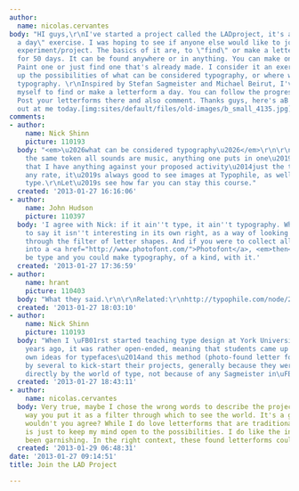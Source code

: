 ```yaml
---
author:
  name: nicolas.cervantes
body: "HI guys,\r\nI've started a project called the LADproject, it's a \"letterform
  a day\" exercise. I was hoping to see if anyone else would like to join me in this
  experiment/project. The basics of it are, to \"find\" or make a letterform a day
  for 50 days. It can be found anywhere or in anything. You can make one or draw one.
  Paint one or just find one that's already made. I consider it an exercise to open
  up the possibilities of what can be considered typography, or where we can find
  typography. \r\nInspired by Stefan Sagmeister and Michael Beirut, I've dedicated
  myself to find or make a letterform a day. You can follow the progress here...http://nicolascervantes.wordpress.com/
  Post your letterforms there and also comment. Thanks guys, here's aB that jumped
  out at me today.[img:sites/default/files/old-images/b_small_4135.jpg]"
comments:
- author:
    name: Nick Shinn
    picture: 110193
  body: "<em>\u2026what can be considered typography\u2026</em>\r\n\r\nHardly.\r\nBy
    the same token all sounds are music, anything one puts in one\u2019s mouth food.\r\nNot
    that I have anything against your proposed activity\u2014just the terminology!\r\nAt
    any rate, it\u2019s always good to see images at Typophile, as well as talk about
    type.\r\nLet\u2019s see how far you can stay this course."
  created: '2013-01-27 16:16:06'
- author:
    name: John Hudson
    picture: 110397
  body: 'I agree with Nick: if it ain''t type, it ain''t typography. Which is not
    to say it isn''t interesting in its own right, as a way of looking at the world
    through the filter of letter shapes. And if you were to collect all these images
    into a <a href="http://www.photofont.com/">Photofont</a>, <em>then</em> it would
    be type and you could make typography, of a kind, with it.'
  created: '2013-01-27 17:36:59'
- author:
    name: hrant
    picture: 110403
  body: "What they said.\r\n\r\nRelated:\r\nhttp://typophile.com/node/20111\r\n\r\nhhp\r\n"
  created: '2013-01-27 18:03:10'
- author:
    name: Nick Shinn
    picture: 110193
  body: "When I \uFB01rst started teaching type design at York University, about 10
    years ago, it was rather open-ended, meaning that students came up with their
    own ideas for typefaces\u2014and this method (photo-found letter forms) was used
    by several to kick-start their projects, generally because they weren\u2019t inspired
    directly by the world of type, not because of any Sagmeister in\uFB02uence."
  created: '2013-01-27 18:43:11'
- author:
    name: nicolas.cervantes
  body: Very true, maybe I chose the wrong words to describe the project. I like the
    way you put it as a filter through which to see the world. It's a good filter,
    wouldn't you agree? While I do love letterforms that are traditional, this exercise
    is just to keep my mind open to the possibilities. I do like the inspiration it's
    been garnishing. In the right context, these found letterforms could work.
  created: '2013-01-29 06:48:31'
date: '2013-01-27 09:14:51'
title: Join the LAD Project

---
```

